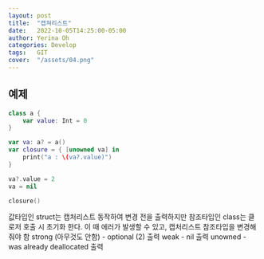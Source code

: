 ```yaml
---
layout: post
title:  "캡쳐리스트"
date:   2022-10-05T14:25:00-05:00
author: Yerina Oh
categories: Develop
tags:	GIT
cover:  "/assets/04.png"
---
```



## 예제 


```Swift
class a {
    var value: Int = 0
}

var va: a? = a()
var closure = { [unowned va] in
    print("a : \(va?.value)")
}

va?.value = 2
va = nil

closure() 
```

값타입인 struct는 캡처리스트 동작하여 변경 전을 출력하지만
참조타입인 class는 클로저 호출 시 초기화 한다.
이 때 에러가 발생할 수 있고, 캡처리스트 참조타입을 변경해줘야 함
strong (아무것도 안함) - optional (2) 출력 
weak - nil 출력
unowned - was already deallocated 출력